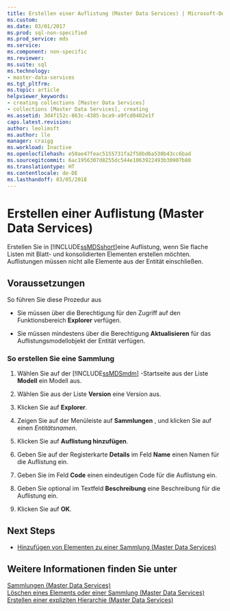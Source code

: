 ```yaml
---
title: Erstellen einer Auflistung (Master Data Services) | Microsoft-Dokumentation
ms.custom: 
ms.date: 03/01/2017
ms.prod: sql-non-specified
ms.prod_service: mds
ms.service: 
ms.component: non-specific
ms.reviewer: 
ms.suite: sql
ms.technology:
- master-data-services
ms.tgt_pltfrm: 
ms.topic: article
helpviewer_keywords:
- creating collections [Master Data Services]
- collections [Master Data Services], creating
ms.assetid: 3d4f152c-863c-4385-bca9-a9fcd0402e1f
caps.latest.revision: 
author: leolimsft
ms.author: lle
manager: craigg
ms.workload: Inactive
ms.openlocfilehash: e50ae47feac5155731fa2f58bd6a530b43cc6bad
ms.sourcegitcommit: 6ac1956307d8255dc544e1063922493b30907b80
ms.translationtype: HT
ms.contentlocale: de-DE
ms.lasthandoff: 03/05/2018
---
```

# <a name="create-a-collection-master-data-services"></a>Erstellen einer Auflistung (Master Data Services)
  Erstellen Sie in [!INCLUDE[ssMDSshort](../includes/ssmdsshort-md.md)]eine Auflistung, wenn Sie flache Listen mit Blatt- und konsolidierten Elementen erstellen möchten. Auflistungen müssen nicht alle Elemente aus der Entität einschließen.  
  
## <a name="prerequisites"></a>Voraussetzungen  
 So führen Sie diese Prozedur aus  
  
-   Sie müssen über die Berechtigung für den Zugriff auf den Funktionsbereich **Explorer** verfügen.  
  
-   Sie müssen mindestens über die Berechtigung **Aktualisieren** für das Auflistungsmodellobjekt der Entität verfügen.  
  
### <a name="to-create-a-collection"></a>So erstellen Sie eine Sammlung  
  
1.  Wählen Sie auf der [!INCLUDE[ssMDSmdm](../includes/ssmdsmdm-md.md)] -Startseite aus der Liste **Modell** ein Modell aus.  
  
2.  Wählen Sie aus der Liste **Version** eine Version aus.  
  
3.  Klicken Sie auf **Explorer**.  
  
4.  Zeigen Sie auf der Menüleiste auf **Sammlungen** , und klicken Sie auf einen *Entitätsnamen*.  
  
5.  Klicken Sie auf **Auflistung hinzufügen**.  
  
6.  Geben Sie auf der Registerkarte **Details** im Feld **Name** einen Namen für die Auflistung ein.  
  
7.  Geben Sie im Feld **Code** einen eindeutigen Code für die Auflistung ein.  
  
8.  Geben Sie optional im Textfeld **Beschreibung** eine Beschreibung für die Auflistung ein.  
  
9. Klicken Sie auf **OK**.  
  
## <a name="next-steps"></a>Next Steps  
  
-   [Hinzufügen von Elementen zu einer Sammlung &#40;Master Data Services&#41;](../master-data-services/add-members-to-a-collection-master-data-services.md)  
  
## <a name="see-also"></a>Weitere Informationen finden Sie unter  
 [Sammlungen &#40;Master Data Services&#41;](../master-data-services/collections-master-data-services.md)   
 [Löschen eines Elements oder einer Sammlung &#40;Master Data Services&#41;](../master-data-services/delete-a-member-or-collection-master-data-services.md)   
 [Erstellen einer expliziten Hierarchie &#40;Master Data Services&#41;](../master-data-services/create-an-explicit-hierarchy-master-data-services.md)  
  
  
